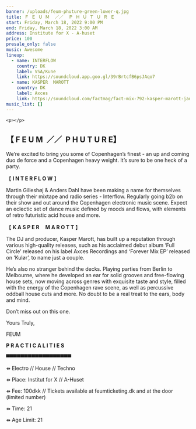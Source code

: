 ```yaml
---
banner: /uploads/feum-phuture-green-lower-q.jpg
title: Ｆ Ｅ Ｕ Ｍ  ／／  Ｐ Ｈ Ｕ Ｔ Ｕ Ｒ Ｅ
start: Friday, March 18, 2022 9:00 PM
end: Friday, March 18, 2022 3:00 AM
address: Institute for X - A-huset
price: 100
presale_only: false
music: Awesome
lineup:
  - name: INTERFLOW
    country: DK
    label: VSA/Kune
    link: https://soundcloud.app.goo.gl/39rBrtcfB6psJAqo7
  - name: KASPER  MAROTT
    country: DK
    label: Axces
    link: https://soundcloud.com/factmag/fact-mix-792-kasper-marott-jan-21?in=kaspermarott/sets/podcastz
music_list: []
---
```

<!--StartFragment-->



`<p></p>`

## 【 **F E U M  ／／  P H U T U R E**】[](https://coolsymbol.com/copy/Lower_Seven_Eighths_Block_Symbol_%E2%96%87)

We’re excited to bring you some of Copenhagen’s finest - an up and coming duo de force and a Copenhagen heavy weight. It’s sure to be one heck of a party.



【 **I N T E R F L O W** 】

Martin Gilleshøj & Anders Dahl have been making a name for themselves through their mixtape and radio series - Interflow. Regularly going b2b on their show and out around the Copenhagen electronic music scene. Expect an eclectic set of dance music defined by moods and flows, with elements of retro futuristic acid house and more.



【 **K A S P E R     M A R O T T** 】

The DJ and producer, Kasper Marott, has built up a reputation through various high-quality releases, such as his acclaimed debut album ‘Full Circle’ released on his label Axces Recordings and ‘Forever Mix EP’ released on ‘Kulør’, to name just a couple.

He’s also no stranger behind the decks. Playing parties from Berlin to Melbourne, where he developed an ear for solid grooves and free-flowing house sets, now moving across genres with exquisite taste and style, filled with the energy of the Copenhagen rave scene, as well as percussive oddball house cuts and more. No doubt to be a real treat to the ears, body and mind.



Don’t miss out on this one.

Yours Truly,

FEUM



**P R A C T I C A L I T I E  S**

▀▀▀▀▀▀▀▀▀▀▀▀▀▀▀▀▀▀

⇻ Electro // House // Techno

⇻ Place: Institut for X // A-Huset

⇻ Fee: 100dkk // Tickets available at feumticketing.dk and at the door (limited number)

⇻ Time: 21

⇻ Age Limit: 21

<!--EndFragment-->
